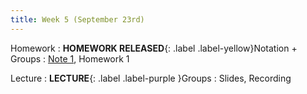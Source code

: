 ```yaml
---
title: Week 5 (September 23rd)
---
```


Homework
: **HOMEWORK RELEASED**{: .label .label-yellow}Notation + Groups
  : [Note 1](https://readings.decal.rouxl.es/docs/readings/content/note-1/), Homework 1

Lecture
: **LECTURE**{: .label .label-purple }Groups
  : Slides, Recording